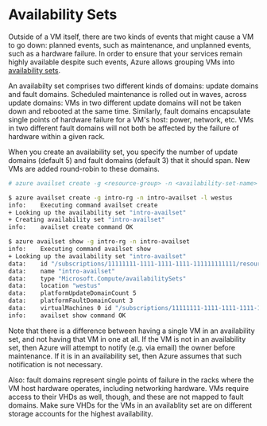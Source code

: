 Availability Sets
=================

Outside of a VM itself, there are two kinds of events that might cause a VM
to go down: planned events, such as maintenance, and unplanned events, such
as a hardware failure.  In order to ensure that your services remain highly
available despite such events, Azure allows grouping VMs into [availability
sets](https://docs.microsoft.com/en-us/azure/virtual-machines/virtual-machines-linux-manage-availability).

An availabilty set comprises two different kinds of domains: 
update domains and fault domains.  Scheduled maintenance is rolled out
in waves, across update domains: VMs in two different update domains will
not be taken down and rebooted at the same time.  Similarly, fault domains
encapsulate single points of hardware failure for a VM's host: power, network,
etc.  VMs in two different fault domains will not both be affected by the
failure of hardware within a given rack.

When you create an availability set, you specify the number of update
domains (default 5) and fault domains (default 3) that it should span.  New
VMs are added round-robin to these domains.

```bash
# azure availset create -g <resource-group> -n <availability-set-name> -l <location> -a <update-domains> -b <fault-domains>

$ azure availset create -g intro-rg -n intro-availset -l westus
info:    Executing command availset create
+ Looking up the availability set "intro-availset"                             
+ Creating availability set "intro-availset"                                   
info:    availset create command OK
```

```bash
$ azure availset show -g intro-rg -n intro-availset
info:    Executing command availset show
+ Looking up the availability set "intro-availset"                             
data:    id "/subscriptions/11111111-1111-1111-1111-111111111111/resourceGroups/intro-rg/providers/Microsoft.Compute/availabilitySets/intro-availset"
data:    name "intro-availset"
data:    type "Microsoft.Compute/availabilitySets"
data:    location "westus"
data:    platformUpdateDomainCount 5
data:    platformFaultDomainCount 3
data:    virtualMachines 0 id "/subscriptions/11111111-1111-1111-1111-111111111111/resourceGroups/INTRO-RG/providers/Microsoft.Compute/virtualMachines/INTRO-VM-BE1"
info:    availset show command OK
```

Note that there is a difference between having a single VM in an availability
set, and not having that VM in one at all.  If the VM is not in an availability
set, then Azure will attempt to notify (e.g. via email) the owner before
maintenance.  If it is in an availability set, then Azure assumes that such
notification is not necessary.

Also: fault domains represent single points of failure in the racks where
the VM host hardware operates, including networking hardware.  VMs require
access to their VHDs as well, though, and these are not mapped to fault
domains.  Make sure VHDs for the VMs in an availablity set are on different
storage accounts for the highest availability.
